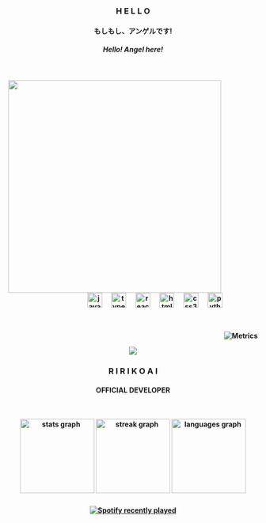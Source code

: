 <div align="center">
  <h3><strong>H E L L O</strong></h3>
  <h4><strong>もしもし、アンゲルです!</strong></h4>
  <h5><strong>Hello! Angel here!</h5>
  <p>&nbsp;</p>
</div>


<div align="center">
  <img align="left" width="430px" src="https://angel.net.my/wp-content/uploads/2023/08/imagine2.png">
  <div align="right">
    <div align="center">
        <img width="85" />
        <img src="https://cdn.jsdelivr.net/gh/devicons/devicon/icons/javascript/javascript-original.svg" height="30" alt="javascript logo"  />
        <img width="12" />
        <img src="https://cdn.jsdelivr.net/gh/devicons/devicon/icons/typescript/typescript-original.svg" height="30" alt="typescript logo"  />
        <img width="12" />
        <img src="https://cdn.jsdelivr.net/gh/devicons/devicon/icons/react/react-original.svg" height="30" alt="react logo"  />
        <img width="12" />
        <img src="https://cdn.jsdelivr.net/gh/devicons/devicon/icons/html5/html5-original.svg" height="30" alt="html5 logo"  />
        <img width="12" />
        <img src="https://cdn.jsdelivr.net/gh/devicons/devicon/icons/css3/css3-original.svg" height="30" alt="css3 logo"  />
        <img width="12" />
        <img src="https://cdn.jsdelivr.net/gh/devicons/devicon/icons/python/python-original.svg" height="30" alt="python logo"  />
        <p>&nbsp;</p>
    </div>
    
![Metrics](https://metrics.lecoq.io/earnestangel?template=terminal&base.indepth=true&base.hireable=true&repositories.forks=true&base.metadata=0&lines=1&habits=1&activity=1&people=1&base=header%2C%20activity%2C%20community%2C%20repositories%2C%20metadata&base.indepth=true&base.hireable=true&base.skip=false&lines=false&lines.sections=base&lines.repositories.limit=4&lines.history.limit=1&habits=false&habits.from=200&habits.days=14&habits.facts=true&habits.charts=false&habits.charts.type=classic&habits.trim=false&habits.languages.limit=8&habits.languages.threshold=0%25&people=false&people.limit=24&people.identicons=false&people.identicons.hide=false&people.size=28&people.types=followers%2C%20following&people.shuffle=false&activity=false&activity.limit=5&activity.load=300&activity.days=14&activity.visibility=all&activity.timestamps=false&activity.filter=all&config.timezone=Asia%2FKuala_Lumpur)
    
</div>

<div align="center">
  <img src="https://ririko.angel.net.my/ririkobg.jpg">
</div>

<div align="center">
  <h3><strong>R I R I K O  A I</strong></h3>
  <h4><strong>OFFICIAL DEVELOPER</strong></h4>
  <p>&nbsp;</p>
</div>


  <div align="center">  
    <img src="https://github-readme-stats-one-bice.vercel.app/api?username=earnestangel&langs_count=10&theme=onedark&role=OWNER,ORGANIZATION_MEMBER,COLLABORATOR&hide_border=true" height="150" alt="stats graph"  />
    <img src="https://streak-stats.demolab.com?user=earnestangel&locale=en&mode=daily&theme=onedark&hide_border=true&border_radius=5" height="150" alt="streak graph"  />
    <img src="https://github-readme-stats-one-bice.vercel.app/api/top-langs/?username=earnestangel&langs_count=10&theme=onedark&role=OWNER,ORGANIZATION_MEMBER,COLLABORATOR&hide_border=true" height="150" alt="languages graph"  />
  </div>
</div>

###

<div align="center">
  <a href="https://open.spotify.com/user/22iz42v7tvbrllom2nmkqicki">
    <img src="https://spotify-recently-played-readme.vercel.app/api?user=22iz42v7tvbrllom2nmkqicki&width=600" alt="Spotify recently played"  />
  </a>
</div>
